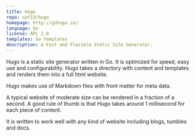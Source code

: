 ```yaml
---
title: Hugo
repo: spf13/hugo
homepage: http://gohugo.io/
language: Go
license: APL 2.0
templates: Go Templates
description: A Fast and Flexible Static Site Generator.
---
```


Hugo is a static site generator written in Go. It is optimized for
speed, easy use and configurability. Hugo takes a directory with content and
templates and renders them into a full html website.

Hugo makes use of Markdown files with front matter for meta data.

A typical website of moderate size can be
rendered in a fraction of a second. A good rule of thumb is that Hugo
takes around 1 millisecond for each piece of content.

It is written to work well with any
kind of website including blogs, tumbles and docs.
